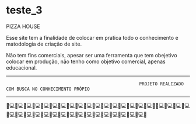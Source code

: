 # teste_3
PIZZA HOUSE

Esse site tem a finalidade de colocar em pratica todo o conhecimento e matodologia de criação de site.

Não tem fins comerciais, apesar ser uma ferramenta que tem obejetivo colocar em produção, não tenho como objetivo comercial, apenas educacional.





________________________________________________________________________________________________________________________________________________________________________

                                                       PROJETO REALIZADO COM BUSCA NO CONHECIMENTO PRÓPIO
_________________________________________________________________________________________________________________________________________________________________________


🍕💻🍕💻🍕💻🍕💻🍕💻🍕💻🍕💻🍕💻🍕💻🍕💻🍕💻🍕💻🍕💻🍕💻🍕💻🍕💻🍕💻🍕🍕💻🍕💻🍕💻🍕💻🍕💻🍕💻🍕💻🍕💻🍕💻🍕💻🍕💻🍕💻🍕💻🍕💻🍕💻🍕💻🍕💻🍕💻🍕💻🍕💻🍕
